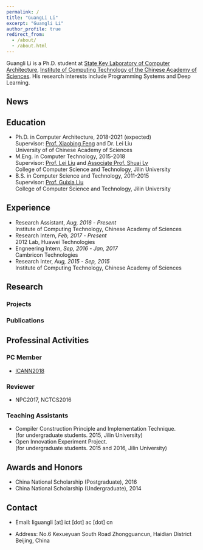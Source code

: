 ```yaml
---
permalink: /
title: "GuangLi Li"
excerpt: "Guangli Li"
author_profile: true
redirect_from: 
  - /about/
  - /about.html
---
```


Guangli Li is a Ph.D. student at [State Key Laboratory of Computer Architecture][5], [Institute of Computing Technology of the Chinese Academy of Sciences][4]. His research interests include Programming Systems and Deep Learning.

## News

## Education
* Ph.D. in Computer Architecture, 2018-2021 (expected)  
  Supervisor: [Prof. Xiaobing Feng][3] and Dr. Lei Liu  
  University of of Chinese Academy of Sciences
* M.Eng. in Computer Technology, 2015-2018  
  Supervisor: [Prof. Lei Liu][1] and [Associate Prof. Shuai Lv][2]  
  College of Computer Science and Technology, Jilin University  
* B.S. in Computer Science and Technology, 2011-2015  
  Supervisor: [Prof. Guixia Liu][7]  
  College of Computer Science and Technology, Jilin University  

## Experience
- Research Assistant, *Aug, 2016* - *Present*  
  Institute of Computing Technology, Chinese Academy of Sciences
- Research Intern, *Feb, 2017* - *Present*  
  2012 Lab, Huawei Technologies
- Engneering Intern, *Sep, 2016* - *Jan, 2017*  
  Cambricon Technologies
- Research Inter, *Aug, 2015* - *Sep, 2015*  
  Institute of Computing Technology, Chinese Academy of Sciences

## Research

### Projects

### Publications

## Professinal Activities

### PC Member
* [ICANN2018][6]

### Reviewer
* NPC2017, NCTCS2016

### Teaching Assistants
* Compiler Construction Principle and Implementation Technique.   
  (for undergraduate students. 2015, Jilin University)
* Open Innovation Experiment Project.   
  (for undergraduate students. 2015 and 2016, Jilin University)

## Awards and Honors
* China National Scholarship (Postgraduate), 2016
* China National Scholarship (Undergraduate), 2014

## Contact
* Email: liguangli [at] ict [dot] ac [dot] cn
* Address: No.6 Kexueyuan South Road Zhongguancun, Haidian District Beijing, China

  [1]:http://ccst.jlu.edu.cn/info/1026/2144.htm
  [2]:http://ccst.jlu.edu.cn/info/1028/2176.htm
  [3]:http://people.ucas.ac.cn/~fengxiaobing
  [4]:http://www.ict.ac.cn/
  [5]:http://www.carch.ac.cn/
  [6]:https://e-nns.org/icann2018/index.php/organization/programme-committee/
  [7]:http://ccst.jlu.edu.cn/info/1026/2150.htm
